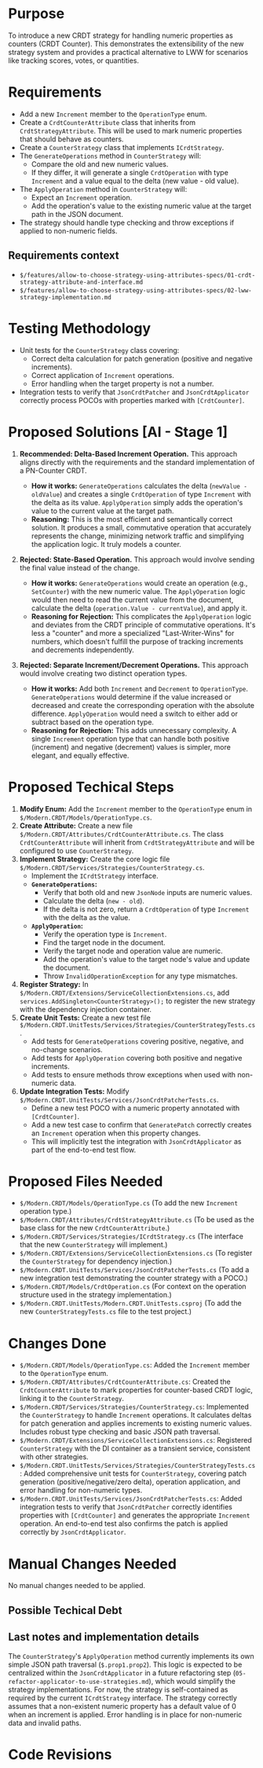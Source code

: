 <!---Human--->
# Purpose
To introduce a new CRDT strategy for handling numeric properties as counters (CRDT Counter). This demonstrates the extensibility of the new strategy system and provides a practical alternative to LWW for scenarios like tracking scores, votes, or quantities.

<!---Human--->
# Requirements
- Add a new `Increment` member to the `OperationType` enum.
- Create a `CrdtCounterAttribute` class that inherits from `CrdtStrategyAttribute`. This will be used to mark numeric properties that should behave as counters.
- Create a `CounterStrategy` class that implements `ICrdtStrategy`.
- The `GenerateOperations` method in `CounterStrategy` will:
    - Compare the old and new numeric values.
    - If they differ, it will generate a single `CrdtOperation` with type `Increment` and a value equal to the delta (new value - old value).
- The `ApplyOperation` method in `CounterStrategy` will:
    - Expect an `Increment` operation.
    - Add the operation's value to the existing numeric value at the target path in the JSON document.
- The strategy should handle type checking and throw exceptions if applied to non-numeric fields.

<!---Human--->
## Requirements context
- `$/features/allow-to-choose-strategy-using-attributes-specs/01-crdt-strategy-attribute-and-interface.md`
- `$/features/allow-to-choose-strategy-using-attributes-specs/02-lww-strategy-implementation.md`

<!---Human--->
# Testing Methodology
- Unit tests for the `CounterStrategy` class covering:
    - Correct delta calculation for patch generation (positive and negative increments).
    - Correct application of `Increment` operations.
    - Error handling when the target property is not a number.
- Integration tests to verify that `JsonCrdtPatcher` and `JsonCrdtApplicator` correctly process POCOs with properties marked with `[CrdtCounter]`.

<!---AI - Stage 1--->
# Proposed Solutions [AI - Stage 1]
<!---
Here you will need to put a number of solutions that would fit for this problem.
Add the solutions that you rejected as well.
--->
1.  **Recommended: Delta-Based Increment Operation.** This approach aligns directly with the requirements and the standard implementation of a PN-Counter CRDT.
    *   **How it works:** `GenerateOperations` calculates the delta (`newValue - oldValue`) and creates a single `CrdtOperation` of type `Increment` with the delta as its value. `ApplyOperation` simply adds the operation's value to the current value at the target path.
    *   **Reasoning:** This is the most efficient and semantically correct solution. It produces a small, commutative operation that accurately represents the change, minimizing network traffic and simplifying the application logic. It truly models a counter.

2.  **Rejected: State-Based Operation.** This approach would involve sending the final value instead of the change.
    *   **How it works:** `GenerateOperations` would create an operation (e.g., `SetCounter`) with the new numeric value. The `ApplyOperation` logic would then need to read the current value from the document, calculate the delta (`operation.Value - currentValue`), and apply it.
    *   **Reasoning for Rejection:** This complicates the `ApplyOperation` logic and deviates from the CRDT principle of commutative operations. It's less a "counter" and more a specialized "Last-Writer-Wins" for numbers, which doesn't fulfill the purpose of tracking increments and decrements independently.

3.  **Rejected: Separate Increment/Decrement Operations.** This approach would involve creating two distinct operation types.
    *   **How it works:** Add both `Increment` and `Decrement` to `OperationType`. `GenerateOperations` would determine if the value increased or decreased and create the corresponding operation with the absolute difference. `ApplyOperation` would need a switch to either add or subtract based on the operation type.
    *   **Reasoning for Rejection:** This adds unnecessary complexity. A single `Increment` operation type that can handle both positive (increment) and negative (decrement) values is simpler, more elegant, and equally effective.

<!---AI - Stage 1--->
# Proposed Techical Steps
<!---
Here you should append the tasks that you probably need to do.
An example would be like what files you need to create and what functionality those files would have.
--->
1.  **Modify Enum:** Add the `Increment` member to the `OperationType` enum in `$/Modern.CRDT/Models/OperationType.cs`.
2.  **Create Attribute:** Create a new file `$/Modern.CRDT/Attributes/CrdtCounterAttribute.cs`. The class `CrdtCounterAttribute` will inherit from `CrdtStrategyAttribute` and will be configured to use `CounterStrategy`.
3.  **Implement Strategy:** Create the core logic file `$/Modern.CRDT/Services/Strategies/CounterStrategy.cs`.
    *   Implement the `ICrdtStrategy` interface.
    *   **`GenerateOperations`:**
        *   Verify that both old and new `JsonNode` inputs are numeric values.
        *   Calculate the delta (`new - old`).
        *   If the delta is not zero, return a `CrdtOperation` of type `Increment` with the delta as the value.
    *   **`ApplyOperation`:**
        *   Verify the operation type is `Increment`.
        *   Find the target node in the document.
        *   Verify the target node and operation value are numeric.
        *   Add the operation's value to the target node's value and update the document.
        *   Throw `InvalidOperationException` for any type mismatches.
4.  **Register Strategy:** In `$/Modern.CRDT/Extensions/ServiceCollectionExtensions.cs`, add `services.AddSingleton<CounterStrategy>();` to register the new strategy with the dependency injection container.
5.  **Create Unit Tests:** Create a new test file `$/Modern.CRDT.UnitTests/Services/Strategies/CounterStrategyTests.cs`.
    *   Add tests for `GenerateOperations` covering positive, negative, and no-change scenarios.
    *   Add tests for `ApplyOperation` covering both positive and negative increments.
    *   Add tests to ensure methods throw exceptions when used with non-numeric data.
6.  **Update Integration Tests:** Modify `$/Modern.CRDT.UnitTests/Services/JsonCrdtPatcherTests.cs`.
    *   Define a new test POCO with a numeric property annotated with `[CrdtCounter]`.
    *   Add a new test case to confirm that `GeneratePatch` correctly creates an `Increment` operation when this property changes.
    *   This will implicitly test the integration with `JsonCrdtApplicator` as part of the end-to-end test flow.

<!---AI - Stage 1--->
# Proposed Files Needed
<!---
Here you need to list the files you need to load in order to get the correct context for your solution to build and test.
Put in this list only the exising files that need to be modified/loaded. Not the new ones that need to be created.
Format this list in the following way:
	- `$/<Full file path from solution root>` (Reason to be used/loaded)
With each file in one line.
Remember to ask to load any unit tests if they are related to any files you will want tochange.
--->
- `$/Modern.CRDT/Models/OperationType.cs` (To add the new `Increment` operation type.)
- `$/Modern.CRDT/Attributes/CrdtStrategyAttribute.cs` (To be used as the base class for the new `CrdtCounterAttribute`.)
- `$/Modern.CRDT/Services/Strategies/ICrdtStrategy.cs` (The interface that the new `CounterStrategy` will implement.)
- `$/Modern.CRDT/Extensions/ServiceCollectionExtensions.cs` (To register the `CounterStrategy` for dependency injection.)
- `$/Modern.CRDT.UnitTests/Services/JsonCrdtPatcherTests.cs` (To add a new integration test demonstrating the counter strategy with a POCO.)
- `$/Modern.CRDT/Models/CrdtOperation.cs` (For context on the operation structure used in the strategy implementation.)
- `$/Modern.CRDT.UnitTests/Modern.CRDT.UnitTests.csproj` (To add the new `CounterStrategyTests.cs` file to the test project.)

<!---AI - Stage 2--->
# Changes Done
- `$/Modern.CRDT/Models/OperationType.cs`: Added the `Increment` member to the `OperationType` enum.
- `$/Modern.CRDT/Attributes/CrdtCounterAttribute.cs`: Created the `CrdtCounterAttribute` to mark properties for counter-based CRDT logic, linking it to the `CounterStrategy`.
- `$/Modern.CRDT/Services/Strategies/CounterStrategy.cs`: Implemented the `CounterStrategy` to handle `Increment` operations. It calculates deltas for patch generation and applies increments to existing numeric values. Includes robust type checking and basic JSON path traversal.
- `$/Modern.CRDT/Extensions/ServiceCollectionExtensions.cs`: Registered `CounterStrategy` with the DI container as a transient service, consistent with other strategies.
- `$/Modern.CRDT.UnitTests/Services/Strategies/CounterStrategyTests.cs`: Added comprehensive unit tests for `CounterStrategy`, covering patch generation (positive/negative/zero delta), operation application, and error handling for non-numeric types.
- `$/Modern.CRDT.UnitTests/Services/JsonCrdtPatcherTests.cs`: Added integration tests to verify that `JsonCrdtPatcher` correctly identifies properties with `[CrdtCounter]` and generates the appropriate `Increment` operation. An end-to-end test also confirms the patch is applied correctly by `JsonCrdtApplicator`.

<!---AI - Stage 2--->
# Manual Changes Needed
No manual changes needed to be applied.

<!---AI - Stage 2--->
## Possible Techical Debt
<!---
Here you add comments about possible technical debt you encountered or implemented but it was too much to change or out of scope.
--->

<!---AI - Stage 2--->
## Last notes and implementation details
The `CounterStrategy`'s `ApplyOperation` method currently implements its own simple JSON path traversal (`$.prop1.prop2`). This logic is expected to be centralized within the `JsonCrdtApplicator` in a future refactoring step (`05-refactor-applicator-to-use-strategies.md`), which would simplify the strategy implementations. For now, the strategy is self-contained as required by the current `ICrdtStrategy` interface. The strategy correctly assumes that a non-existent numeric property has a default value of 0 when an increment is applied. Error handling is in place for non-numeric data and invalid paths.

# Code Revisions
<!---
Usually stuff are not working as we expect. This section is for the extra info that we make after this implementation.
This section is reserved for AI and human, but add only when you are instructed to.
--->